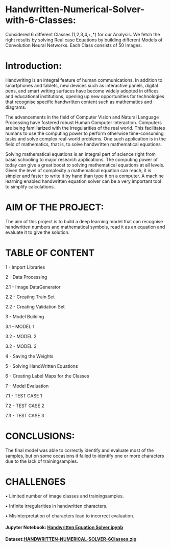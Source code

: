 # Handwritten-Numerical-Solver-with-6-Classes:

Considered 6 different Classes (1,2,3,4,+,*) for our Analysis. We fetch the right results by solving Real case Equations by building different Models of Convolution Neural Networks. Each Class consists of 50 Images. 

# Introduction:

Handwriting is an integral feature of human communications. In addition to smartphones and tablets, new devices such as interactive panels, digital pens, and smart writing surfaces have become widely adopted in offices and educational institutions, opening up new opportunities for technologies that recognise specific handwritten content such as mathematics and diagrams.

The advancements in the field of Computer Vision and Natural Language Processing have fostered robust Human Computer Interaction. Computers are being familiarized with the irregularities of the real world. This facilitates humans to use the computing power to perform otherwise time-consuming tasks and solve complex real-world problems. One such application is in the field of mathematics, that is, to solve handwritten mathematical equations.

Solving mathematical equations is an integral part of science right from basic schooling to major research applications. The computing power of today can give a great boost to solving mathematical equations at all levels. Given the level of complexity a mathematical equation can reach, it is simpler and faster to write it by hand than type it on a computer. A machine learning enabled handwritten equation solver can be a very important tool to simplify calculations.

# AIM OF THE PROJECT:

The aim of this project is to build a deep learning model that can recognise handwritten numbers and mathematical symbols, read it as an equation and evaluate it to give the solution.

# TABLE OF CONTENT

1 - Import Libraries

2 - Data Processing

2.1 - Image DataGenerator

2.2 - Creating Train Set

2.2 - Creating Validation Set

3 - Model Building

3.1 - MODEL 1

3.2 - MODEL 2

3.2 - MODEL 3

4 - Saving the Weights

5 - Solving HandWritten Equations

6 - Creating Label Maps for the Classes

7 - Model Evaluation

7.1 - TEST CASE 1

7.2 - TEST CASE 2

7.3 - TEST CASE 3

# CONCLUSIONS:

The final model was able to correctly identify and evaluate most of the samples, but on some occasions it failed to identify one or more characters due to the lack of trainingsamples.

# CHALLENGES

• Limited number of image classes and trainingsamples.

• Infinite irregularities in handwritten characters.

• Misinterpretation of characters lead to incorrect evaluation.

<h4> Jupyter Notebook: <a href= https://github.com/abhisheknagarajan/Handwritten-Numerical-Solver-with-6-Classes/blob/main/HANDWRITTEN_EQUATION_SOLVER.ipynb>Handwritten Equation Solver.ipynb</a></h4>

<h4> Dataset:<a href= https://github.com/abhisheknagarajan/Handwritten-Numerical-Solver-with-6-Classes/blob/main/HANDWRITTEN-NUMERICAL-SOLVER-6Classes.zip>HANDWRITTEN-NUMERICAL-SOLVER-6Classes.zip</h4>

